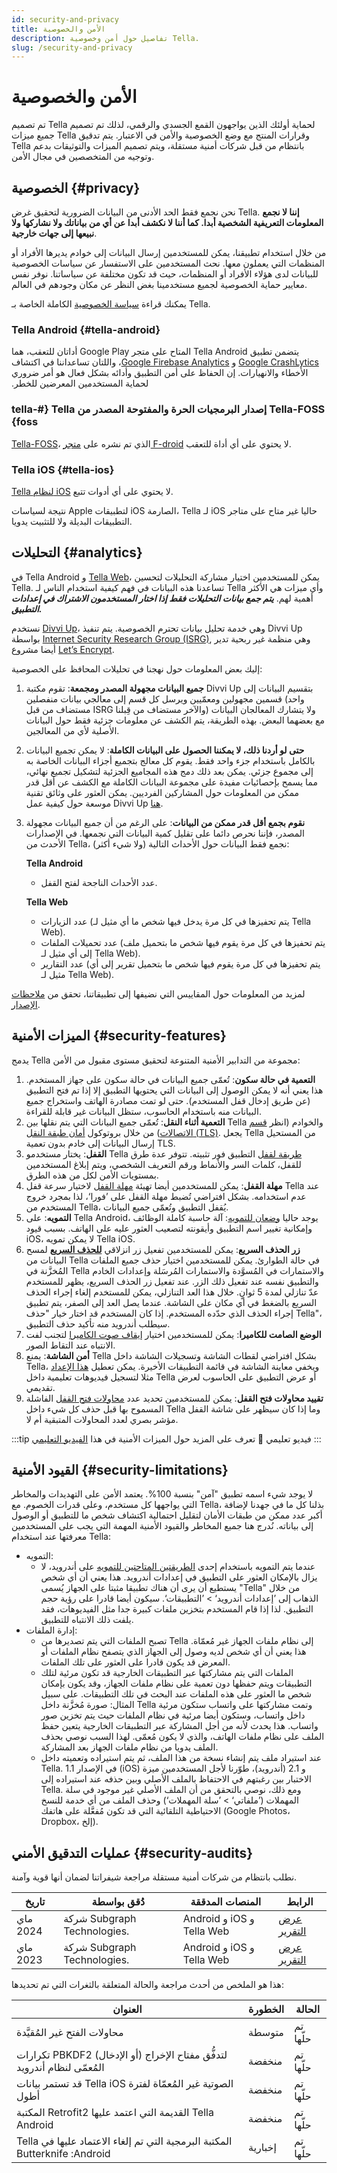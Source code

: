 ```yaml
---
id: security-and-privacy
title: الأمن والخصوصية
description: تفاصيل حول أمن وخصوصية Tella.
slug: /security-and-privacy
---
```


#  الأمن والخصوصية

تم تصميم Tella لحماية أولئك الذين يواجهون القمع الجسدي والرقمي، لذلك تم تصميم جميع ميزات Tella وقرارات المنتج مع وضع الخصوصية والأمن في الاعتبار. يتم تدقيق Tella بانتظام من قبل شركات أمنية مستقلة، ويتم تصميم الميزات والتوثيقات بدعم وتوجيه من المتخصصين في مجال الأمن.


## الخصوصية {#privacy}

نحن نجمع فقط الحد الأدنى من البيانات الضرورية لتحقيق غرض Tella. **إننا لا نجمع المعلومات التعريفية الشخصية أبدا. كما أننا لا نكشف أبدا عن أي من بياناتك ولا نشاركها ولا نبيعها إلى جهات خارجية**.

من خلال استخدام تطبيقنا، يمكن للمستخدمين إرسال البيانات إلى خوادم يديرها الأفراد أو المنظمات التي يعملون معها. نحث المستخدمين على الاستفسار عن سياسات الخصوصية للبيانات لدى هؤلاء الأفراد أو المنظمات، حيث قد تكون مختلفة عن سياساتنا. نوفر نفس معايير حماية الخصوصية لجميع مستخدمينا بغض النظر عن مكان وجودهم في العالم.

يمكنك قراءة [سياسة الخصوصية](/privacy) الكاملة الخاصة بـ Tella.


### ‫‫Tella Android {#tella-android}

يتضمن تطبيق ‫‫Tella Android المتاح على متجر Google Play أداتان للتعقب، هما [Google CrashLytics](https://firebase.google.com/docs/crashlytics) و [Google Firebase Analytics](https://firebase.google.com/docs/analytics)، واللتان تساعداننا في اكتشاف الأخطاء والانهيارات. إن الحفاظ على أمن التطبيق وأدائه بشكل فعال هو أمر ضروري لحماية المستخدمين المعرضين للخطر.

### ‫Tella-FOSS إصدار البرمجيات الحرة والمفتوحة المصدر من Tella‏ {#tella-foss}

[Tella-FOSS](/faq#is-tella-available-on-f-droid)، الذي تم نشره على [متجر F-droid](https://f-droid.org/en/packages/org.hzontal.tellaFOSS/) لا يحتوي على أي أداة للتعقب.


### ‫Tella iOS {#tella-ios}

[Tella لنظام iOS](https://apps.apple.com/us/app/tella-document-protect/id1598152580) لا يحتوي على أي أدوات تتبع.

نتيجة لسياسات Apple لتطبيقات iOS الصارمة، Tella لـ iOS حاليا غير متاح على متاجر التطبيقات البديلة ولا للتثبيت يدويا.

## التحليلات {#analytics}

في Tella Android و [Tella Web](/tella-web)، يمكن للمستخدمين اختيار مشاركة التحليلات لتحسين Tella. تساعدنا هذه البيانات في فهم كيفية استخدام الناس لـ Tella وأي ميزات هي الأكثر أهمية لهم. ***يتم جمع بيانات التحليلات فقط إذا اختار المستخدمون الاشتراك في إعدادات التطبيق.***

نستخدم [Divvi Up](https://divviup.org/)، وهي خدمة تحليل بيانات تحترم الخصوصية. يتم تنفيذ Divvi Up بواسطة [Internet Security Research Group (ISRG)](https://www.abetterinternet.org/), وهي منظمة غير ربحية تدير أيضا مشروع [Let’s Encrypt](https://letsencrypt.org/).

إليك بعض المعلومات حول نهجنا في تحليلات المحافظ على الخصوصية:

1. **جميع البيانات مجهولة المصدر ومجمعة**: تقوم مكتبة Divvi Up بتقسيم البيانات إلى قسمين مجهولين ومعمّيين ويرسل كل قسم إلى معالجي بيانات منفصلين (واحد مستضاف من قبل ISRG والآخر مستضاف من قِبلنا) ولا يتشارك المعالجان البيانات مع بعضهما البعض. بهذه الطريقة، يتم الكشف عن معلومات جزئية فقط حول البيانات الأصلية لأي من المعالجين.
2. **حتى لو أردنا ذلك، لا يمكننا الحصول على البيانات الكاملة**: لا يمكن تجميع البيانات بالكامل باستخدام جزء واحد فقط. يقوم كل معالج بتجميع أجزاء البيانات الخاصة به إلى مجموع جزئي. يمكن بعد ذلك دمج هذه المجاميع الجزئية لتشكيل تجميع نهائي، مما يسمح بإحصائيات مفيدة على مجموعة البيانات الكاملة مع الكشف عن أقل قدر ممكن من المعلومات حول المشاركين الفرديين. يمكن العثور على وثائق تقنية موسعة حول كيفية عمل Divvi Up [هنا](https://docs.divviup.org/).
3. **نقوم بجمع أقل قدر ممكن من البيانات**: على الرغم من أن جميع البيانات مجهولة المصدر، فإننا نحرص دائما على تقليل كمية البيانات التي نجمعها. في الإصدارات الأحدث من Tella، نجمع فقط البيانات حول الأحداث التالية (ولا شيء أكثر):

   **Tella Android**
    - عدد الأحداث الناجحة لفتح القفل.

    **Tella Web**
    - عدد الزيارات (يتم تحفيزها في كل مرة يدخل فيها شخص ما أي مثيل لـ Tella Web).
    - عدد تحميلات الملفات (يتم تحفيزها في كل مرة يقوم فيها شخص ما بتحميل ملف إلى أي مثيل لـ Tella Web).
    - عدد التقارير (يتم تحفيزها في كل مرة يقوم فيها شخص ما بتحميل تقرير إلى أي مثيل لـ Tella Web).


 لمزيد من المعلومات حول المقاييس التي نضيفها إلى تطبيقاتنا، تحقق من [ملاحظات الإصدار](/releases).


## الميزات الأمنية {#security-features}

يدمج Tella مجموعة من التدابير الأمنية المتنوعة لتحقيق مستوى مقبول من الأمن:



1. **التعمية في حالة سكون**: تُعمّى جميع البيانات في حالة سكون على جهاز المستخدم. هذا يعني أنه لا يمكن الوصول إلى البيانات التي يحتويها التطبيق إلا إذا تم فتح التطبيق (عن طريق إدخال قفل المستخدم). حتى لو تمت مصادرة الهاتف واستخراج جميع البيانات منه باستخدام الحاسوب، ستظل البيانات غير قابلة للقراءة.
2. **التعمية أثناء النقل**: تُعمّى جميع البيانات التي يتم نقلها بين Tella والخوادم (انظر [قسم الاتصالات](/features#connecting-to-servers)) من خلال بروتوكول [أمان طبقة النقل (TLS)](https://en.wikipedia.org/wiki/Transport_Layer_Security). يجعل Tella من المستحيل إرسال البيانات إلى خادم بدون تعمية TLS.
3. **القفل**: يختار مستخدمو Tella [طريقة لقفل](/features#app-lock) التطبيق فور تثبيته. تتوفر عدة طرق للقفل، كلمات السر والأنماط ورقم التعريف الشخصي، ويتم إبلاغ المستخدمين بمستويات الأمن لكل من هذه الطرق.
4. **مهلة القفل**: يمكن للمستخدمين أيضا تهيئة [مهلة القفل](/features#lock-timeout-configuration) لاختيار سرعة قفل Tella عند عدم استخدامه. بشكل افتراضي تُضبط مهلة القفل على ’فورا‘، لذا بمجرد خروج المستخدم من Tella، يُقفل التطبيق وتُعمّى جميع البيانات.
5. **التمويه**: على Tella Android، يوجد حاليا [وضعان للتمويه](features#camouflage): آلة حاسبة كاملة الوظائف وإمكانية تغيير اسم التطبيق وأيقونته لتصعيب العثور عليه على الهاتف. بسبب قيود iOS، لا يمكن تمويه Tella iOS.
6. **زر الحذف السريع**: يمكن للمستخدمين تفعيل زر انزلاقي **[للحذف السريع](features#quick-delete)** لمسح البيانات من Tella في حالة الطوارئ. يمكن للمستخدمين اختيار حذف جميع الملفات المُخزَّنة في Tella والاستمارات في المُسوَّدة والاستمارات المُرسَلة وإعدادات الخادم والتطبيق نفسه عند تفعيل ذلك الزر. عند تفعيل زر الحذف السريع، يظهر للمستخدم عدّ تنازلي لمدة 5 ثوانٍ. خلال هذا العد التنازلي، يمكن للمستخدم إلغاء إجراء الحذف السريع بالضغط في أي مكان على الشاشة. عندما يصل العد إلى الصفر، يتم تطبيق إجراء الحذف الذي حدّده المستخدم. إذا كان المستخدم قد اختار خيار "حذف Tella"، سيطلب أندرويد منه تأكيد حذف التطبيق.
7. **الوضع الصامت للكاميرا**: يمكن للمستخدمين اختيار [إيقاف صوت الكاميرا](/features#camera-silent-mode) لتجنب لفت الانتباه عند التقاط الصور.
8. **أمن الشاشة**: يمنع Tella بشكل افتراضي لقطات الشاشة وتسجيلات الشاشة داخل Tella، ويخفي معاينة الشاشة في قائمة التطبيقات الأخيرة. يمكن تعطيل [هذا الإعداد](/features#screen-security) مثلا لتسجيل فيديوهات تعليمية داخل Tella أو عرض التطبيق على الحاسوب لعرض تقديمي.
9. **تقييد محاولات فتح القفل**: يمكن للمستخدمين تحديد عدد [محاولات فتح القفل](features#restrict-unlocking-attempts) الفاشلة المسموح بها قبل حذف كل شيء داخل Tella وما إذا كان سيظهر على شاشة القفل مؤشر بصري لعدد المحاولات المتبقية  أم لا.

:::tip فيديو تعليمي 🎥
تعرف على المزيد حول الميزات الأمنية في هذا [الفيديو التعليمي](/video-tutorials#additional-security-features)
:::


## القيود الأمنية {#security-limitations}

لا يوجد شيء اسمه تطبيق "آمن" بنسبة 100%. يعتمد الأمن على التهديدات والمخاطر التي يواجهها كل مستخدم، وعلى قدرات الخصوم. مع Tella، بذلنا كل ما في جهدنا لإضافة أكبر عدد ممكن من طبقات الأمان لتقليل احتمالية اكتشاف شخص ما للتطبيق أو الوصول إلى بياناته. نُدرج هنا جميع المخاطر والقيود الأمنية المهمة التي يجب على المستخدمين معرفتها عند استخدام Tella:



* التمويه:
    * عندما يتم التمويه باستخدام إحدى [الطريقتين المتاحتين للتمويه](/features#camouflage) على أندرويد، لا يزال بالإمكان العثور على التطبيق في إعدادات أندرويد. هذا يعني أن أي شخص يستطيع أن يرى أن هناك تطبيقا مثبتا على الجهاز يُسمى "Tella" من خلال الذهاب إلى ’إعدادات أندرويد‘ > ’التطبيقات‘. سيكون أيضا قادرا على رؤية حجم التطبيق. لذا إذا قام المستخدم بتخزين ملفات كبيرة جدا مثل الفيديوهات، فقد يلفت ذلك الانتباه للتطبيق.
* إدارة الملفات:
    * تصبح الملفات التي يتم تصديرها من Tella إلى نظام ملفات الجهاز غير مُعمّاة. هذا يعني أن أي شخص لديه وصول إلى الجهاز الذي يتصفح نظام الملفات أو المعرض قد يكون قادرا على العثور على تلك الملفات.
    * الملفات التي يتم مشاركتها عبر التطبيقات الخارجية قد تكون مرئية لتلك التطبيقات ويتم حفظها دون تعمية على نظام ملفات الجهاز، وقد يكون بإمكان شخص ما العثور على هذه الملفات عند البحث في تلك التطبيقات. على سبيل المثال: صورة مُخزَّنة داخل Tella وتمت مشاركتها على واتساب ستكون مرئية داخل واتساب، وستكون أيضا مرئية في نظام الملفات حيث يتم تخزين صور واتساب. هذا يحدث لأنه من أجل المشاركة عبر التطبيقات الخارجية يتعين حفظ الملف على نظام ملفات الهاتف، والذي لا يكون مُعمّى. لهذا السبب نوصي بحذف الملف يدويا من نظام ملفات الجهاز بعد المشاركة.
    * عند استيراد ملف يتم إنشاء نسخة من هذا الملف، ثم يتم استيراده وتعميته داخل Tella. في الإصدار 1.1 (iOS) و 2.1 (أندرويد)، طوّرنا لأجل المستخدمين ميزة الاختبار بين رغبتهم في الاحتفاظ بالملف الأصلي وبين حذفه عند استيراده إلى Tella. ومع ذلك، نوصي بالتحقق من أن الملف الأصلي غير موجود في سلة المهملات (’ملفاتي‘ > ’سلة المهملات‘) وحذف الملف من أي خدمة للنسخ الاحتياطية التلقائية التي قد تكون مُفعَّلة على هاتفك (Google Photos، Dropbox، إلخ).


## عمليات التدقيق الأمني {#security-audits}

نطلب بانتظام من شركات أمنية مستقلة مراجعة شيفراتنا لضمان أنها قوية وآمنة.

| تاريخ | دُقق بواسطة | المنصات المدققة    | الرابط      |
| -----|----------|----|-----------|
| ماي 2024 |  شركة Subgraph Technologies. |  Android و iOS و Tella Web |[عرض التقرير](</assets/2024.05.18 - Subgraph - Updated Report.pdf>)|
| ماي 2023 |  شركة Subgraph Technologies. | Android و iOS و Tella Web |[عرض التقرير](</assets/2023.05 - Tella security audit - Final report.pdf>)|


هذا هو الملخص من أحدث مراجعة والحالة المتعلقة بالثغرات التي تم تحديدها:


| العنوان                                               | الخطورة    | الحالة      |
|-----------------------------------------------------|-------------|-------------|
| محاولات الفتح غير المُقيَّدة                        | متوسطة      | تم حلّها |
| تكرارات PBKDF2 لتدفُّق مفتاح الإخراج (أو الإدخال) المُعمّى لنظام أندرويد     | منخفضة         | تم حلّها    |
| قد تستمر بيانات Tella iOS الصوتية غير المُعمّاة لفترة أطول  | منخفضة         | تم حلّها    |
| المكتبة Retrofit2 القديمة التي اعتمد عليها Tella Android         | منخفضة         | تم حلّها    |
| ‫المكتبة البرمجية التي تم إلغاء الاعتماد عليها في Tella Android‏: Butterknife    | إخبارية| تم حلّها |
